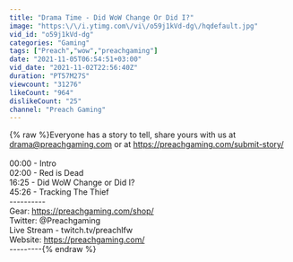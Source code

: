 ```yaml
---
title: "Drama Time - Did WoW Change Or Did I?"
image: "https:\/\/i.ytimg.com\/vi\/o59j1kVd-dg\/hqdefault.jpg"
vid_id: "o59j1kVd-dg"
categories: "Gaming"
tags: ["Preach","wow","preachgaming"]
date: "2021-11-05T06:54:51+03:00"
vid_date: "2021-11-02T22:56:40Z"
duration: "PT57M27S"
viewcount: "31276"
likeCount: "964"
dislikeCount: "25"
channel: "Preach Gaming"
---
```

{% raw %}Everyone has a story to tell, share yours with us at drama@preachgaming.com or at <a rel="nofollow" target="blank" href="https://preachgaming.com/submit-story/">https://preachgaming.com/submit-story/</a><br /><br />00:00 - Intro<br />02:00 - Red is Dead<br />16:25 - Did WoW Change or Did I?<br />45:26 - Tracking The Thief<br />----------<br />Gear: <a rel="nofollow" target="blank" href="https://preachgaming.com/shop/">https://preachgaming.com/shop/</a><br />Twitter:  @Preachgaming<br />Live Stream - twitch.tv/preachlfw<br />Website: <a rel="nofollow" target="blank" href="https://preachgaming.com/">https://preachgaming.com/</a><br />---------{% endraw %}

